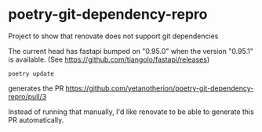 # poetry-git-dependency-repro
Project to show that renovate does not support git dependencies

The current head has fastapi bumped on "0.95.0" when the version "0.95.1" is available.
(See https://github.com/tiangolo/fastapi/releases)

```
poetry update
```

generates the PR https://github.com/yetanotherion/poetry-git-dependency-repro/pull/3

Instead of running that manually, I'd like renovate to be able to generate this PR automatically.